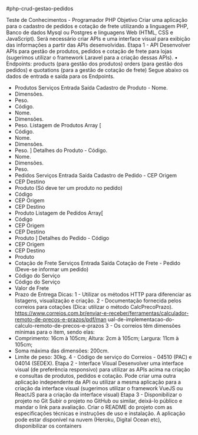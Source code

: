 #php-crud-gestao-pedidos


Teste de Conhecimentos - Programador PHP
Objetivo
Criar uma aplicação para o cadastro de pedidos e cotação de frete utilizando a linguagem PHP, Banco
de dados Mysql ou Postgres e linguagens Web (HTML, CSS e JavaScript). Será necessário criar APIs e
uma interface visual para exibição das informações a partir das APIs desenvolvidas.
Etapa 1 - API
Desenvolver APIs para gestão de produtos, pedidos e cotação de frete para lojas (sugerimos utilizar o
framework Laravel para a criação dessas APIs).
• Endpoints: products (para gestão dos produtos) orders (para gestão dos pedidos) e quotations
(para a gestão de cotação de frete)
Segue abaixo os dados de entrada e saída para os Endpoints.
- Produtos
Serviços Entrada Saída
Cadastro de Produto - Nome.
- Dimensões.
- Peso.
- Código.
- Nome.
- Dimensões.
- Peso.
Listagem de Produtos Array [
- Código.
- Nome.
- Dimensões.
- Peso.
]
Detalhes do Produto - Código.
- Nome.
- Dimensões.
- Peso.
- Pedidos
Serviços Entrada Saída
Cadastro de Pedido - CEP Origem
- CEP Destino
- Produto (Só deve ter um
produto no pedido)
- Código
- CEP Origem
- CEP Destino
- Produto
Listagem de Pedidos Array[
- Código
- CEP Origem
- CEP Destino
- Produto
]
Detalhes do Pedido - Código
- CEP Origem
- CEP Destino
- Produto
- Cotação de Frete
Serviços Entrada Saída
Cotação de Frete - Pedido (Deve-se informar um
pedido)
- Código do Serviço
- Código do Serviço
- Valor de Frete
- Prazo de Entrega
Dicas:
1 - Utilizar os métodos HTTP para diferenciar as listagens, visualização e criação.
2 - Documentação fornecida pelos correios para cotações (Dica: utilizar o método CalcPrecoPrazo).
https://www.correios.com.br/enviar-e-receber/ferramentas/calculador-remoto-de-precos-e-prazos/pdf/man
ual-de-implementacao-do-calculo-remoto-de-precos-e-prazos
3 - Os correios têm dimensões mínimas para o item, sendo elas:
- Comprimento: 16cm à 105cm; Altura: 2cm à 105cm; Largura: 11cm à 105cm;
- Soma máxima das dimensões: 200cm.
- Limite de peso: 30kg.
4 - Código de serviço do Correios - 04510 (PAC) e 04014 (SEDEX).
Etapa 2 - Interface Visual
Desenvolver uma interface visual (de preferência responsivo) para utilizar as APIs acima na criação e
consultas de produtos, pedidos e cotação.
Pode criar uma outra aplicação independente da API ou utilizar a mesma aplicação para a criação da
interface visual (sugerimos utilizar o framework VueJS ou ReactJS para a criação da interface visual)
Etapa 3 - Disponibilizar o projeto no Git
Subir o projeto no GitHub ou similar, deixá-lo público e mandar o link para avaliação.
Criar o README do projeto com as especificações técnicas e instruções de uso e instalação.
A aplicação pode estar disponível na nuvem (Heroku, Digital Ocean etc), disponibilizar os containers
